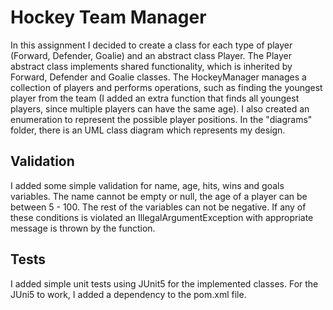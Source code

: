# Hockey Team Manager

In this assignment I decided to create a class for each type of player
(Forward, Defender, Goalie) and an abstract class Player. The Player abstract class
implements shared functionality, which is inherited by  Forward, Defender and Goalie classes.
The HockeyManager manages a collection of players and performs operations, such as finding the
youngest player from the team (I added an extra function that finds all youngest players, since
multiple players can have the same age). I also created an enumeration to represent the possible player
positions. In the "diagrams" folder, there is an UML class diagram which represents my design.

## Validation
I added some simple validation for name, age, hits, wins and goals variables. The name cannot
be empty or null, the age of a player can be between 5 - 100. The rest of the variables can not
be negative. If any of these conditions is violated an IllegalArgumentException with appropriate
message is thrown by the function.

## Tests
I added simple unit tests using JUnit5 for the implemented classes. For the JUni5  to work, I added a
dependency to the pom.xml file.
